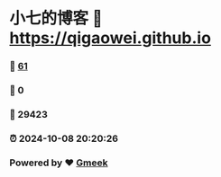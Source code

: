 # 小七的博客 :link: https://qigaowei.github.io 
### :page_facing_up: [61](https://qigaowei.github.io/tag.html) 
### :speech_balloon: 0 
### :hibiscus: 29423 
### :alarm_clock: 2024-10-08 20:20:26 
### Powered by :heart: [Gmeek](https://github.com/Meekdai/Gmeek)
